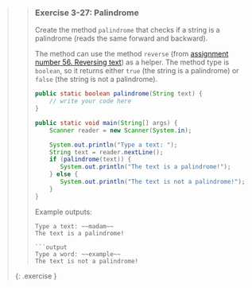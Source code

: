 >> ### Exercise 3-27: Palindrome
>> 
>> Create the method `palindrome` that checks if a string is a palindrome (reads the same forward and backward).
>> 
>> The method can use the method `reverse` (from [assignment number 56. Reversing text](#exercise-56-reversing-text)) as a helper. The method type is `boolean`, so it returns either `true` (the string is a palindrome) or `false` (the string is not a palindrome).
>>
>>```java
>> public static boolean palindrome(String text) {
>>     // write your code here
>> }
>> 
>> public static void main(String[] args) {
>>     Scanner reader = new Scanner(System.in);
>> 
>>     System.out.println("Type a text: ");
>>     String text = reader.nextLine();
>>     if (palindrome(text)) {
>>        System.out.println("The text is a palindrome!");
>>     } else {
>>        System.out.println("The text is not a palindrome!");
>>     }
>> }
>>```
>>
>> Example outputs:
>> 
>>```output
>> Type a text: ~~madam~~
>> The text is a palindrome!
>>     
>>```output
>> Type a word: ~~example~~
>> The text is not a palindrome!
>>```
>>
>{: .exercise }